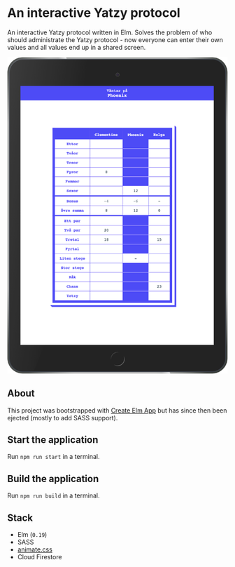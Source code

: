 # An interactive Yatzy protocol

An interactive Yatzy protocol written in Elm. Solves the problem of who should administrate the Yatzy protocol - now everyone can enter their own values and all values end up in a shared screen.

![alt text](docs/ipad.png)

## About

This project was bootstrapped with [Create Elm App](https://github.com/halfzebra/create-elm-app) but has since then been ejected (mostly to add SASS support).

## Start the application

Run `npm run start` in a terminal.

## Build the application

Run `npm run build` in a terminal.

## Stack

* Elm (`0.19`)
* SASS
* [animate.css](https://daneden.github.io/animate.css/)
* Cloud Firestore

